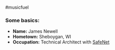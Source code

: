 #musicfuel

### Some basics:
- **Name:** James Newell
- **Hometown:** Sheboygan, WI
- **Occupation:** Technical Architect with [SafeNet](http://www.safenetconsulting.com/)
